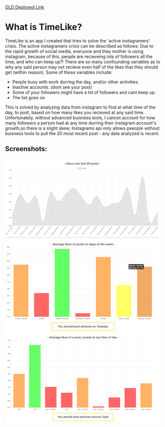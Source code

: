 <a href="https://timelike.herokuapp.com/">OLD Deployed Link</a> 

<h1>What is TimeLike?</h1>
          
<p>
TimeLike is an app I created that tries to solve the 'active instagramers' crisis.  The active instagramers crisis can be described as follows: Due to the rapid growth of social media, everyone and they mother is using instagram, because of this, people are recieveing lots of followers all the time, and who can keep up?! There are so many confounding variables as to why any said person may not recieve even half of the likes that they should get (within reason). Some of these variables include:
</p>
<ul>
	<li>People busy with work durring the day, and/or other activities.</li>
	<li>Inactive accounts. (dont see your post)</li>
	<li>Some of your followers might have a lot of followers and cant keep up.</li>
	<li>The list goes on</li>
</ul>            

<p>          
This is solved by analyzing data from instagram to find at what time of the day, to post, based on how many likes you recieved at any said time.
Unfortunately, without advanced buisness tools, I cannot account for how many followers a person had at any time durring their instagram account's growth,so there is a slight skew; Instagrams api only allows peeople without buisness tools to pull the 20 most recent post - any data analyzed is recent.
</p>

<h2>Screenshots:</h2>
<img src="./README_assets/likesovertime.png">
<img src="./README_assets/daysofweek.png">
<img src="./README_assets/timeofday.png">

      
